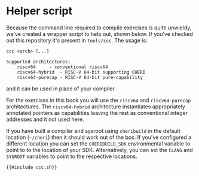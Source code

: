 # Helper script

Because the command line required to compile exercises is quite unwieldy, we've created a wrapper script to help out, shown below.  If you've checked out this repository it's present in `tools/ccc`.  The usage is:
```
ccc <arch> [...]

Supported architectures:
	riscv64		- conventional riscv64
	riscv64-hybrid	- RISC-V 64-bit supporting CHERI
	riscv64-purecap	- RISC-V 64-bit pure-capability
```
and it can be used in place of your compiler.

For the exercises in this book you will use the `riscv64` and `riscv64-purecap` architectures.  The `riscv64-hybrid` architecture instantiates appropriately annotated pointers as capabilities leaving the rest as conventional integer addresses and it not used here.

If you have built a compiler and sysroot using `cheribuild` in the default location (`~/cheri`) then it should work out of the box.  If you've configured a different location you can set the `CHERIBUILD_SDK` environmental variable to point to to the location of your SDK.  Alternatively, you can set the `CLANG` and `SYSROOT` variables to point to the respective locations.
```sh
{{#include ccc.sh}}
```
